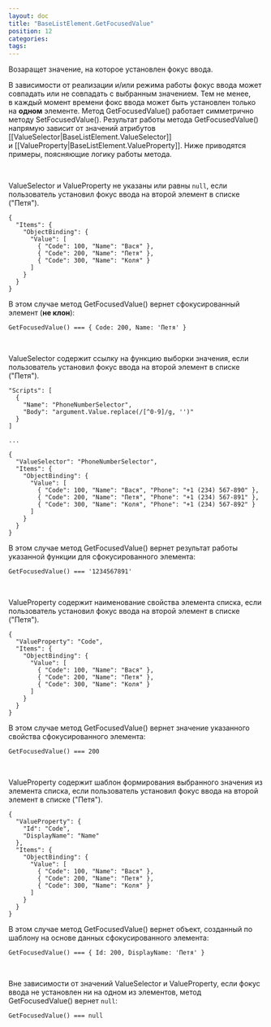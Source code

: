 ```yaml
---
layout: doc
title: "BaseListElement.GetFocusedValue"
position: 12
categories: 
tags: 
---
```


Возаращет значение, на которое установлен фокус ввода.

В зависимости от реализации и/или режима работы фокус ввода может совпадать или не совпадать с выбранным значением. Тем не менее, в каждый момент времени фокс ввода может быть установлен только на **одном** элементе. Метод GetFocusedValue() работает симметрично методу SetFocusedValue(). Результат работы метода GetFocusedValue() напрямую зависит от значений атрибутов [[ValueSelector|BaseListElement.ValueSelector]] и [[ValueProperty|BaseListElement.ValueProperty]]. Ниже приводятся примеры, поясняющие логику работы метода.

   

ValueSelector и ValueProperty не указаны или равны `null`, если пользователь установил фокус ввода на второй элемент в списке ("Петя").

```
{
  "Items": {
    "ObjectBinding": {
      "Value": [
        { "Code": 100, "Name": "Вася" },
        { "Code": 200, "Name": "Петя" },
        { "Code": 300, "Name": "Коля" }
      ]
    }
  }
}
```

В этом случае метод GetFocusedValue() вернет сфокусированный элемент (**не клон**):

```
GetFocusedValue() === { Code: 200, Name: 'Петя' }
```

   

ValueSelector содержит ссылку на функцию выборки значения, если пользователь установил фокус ввода на второй элемент в списке ("Петя").

```
"Scripts": [
  {
    "Name": "PhoneNumberSelector",
    "Body": "argument.Value.replace(/[^0-9]/g, '')"
  }
]
   
...
   
{
  "ValueSelector": "PhoneNumberSelector",
  "Items": {
    "ObjectBinding": {
      "Value": [
        { "Code": 100, "Name": "Вася", "Phone": "+1 (234) 567-890" },
        { "Code": 200, "Name": "Петя", "Phone": "+1 (234) 567-891" },
        { "Code": 300, "Name": "Коля", "Phone": "+1 (234) 567-892" }
      ]
    }
  }
}
```

В этом случае метод GetFocusedValue() вернет результат работы указанной функции для сфокусированного элемента:

```
GetFocusedValue() === '1234567891'
```

   

ValueProperty содержит наименование свойства элемента списка, если пользователь установил фокус ввода на второй элемент в списке ("Петя").

```
{
  "ValueProperty": "Code",
  "Items": {
    "ObjectBinding": {
      "Value": [
        { "Code": 100, "Name": "Вася" },
        { "Code": 200, "Name": "Петя" },
        { "Code": 300, "Name": "Коля" }
      ]
    }
  }
}
```

В этом случае метод GetFocusedValue() вернет значение указанного свойства сфокусированного элемента:

```
GetFocusedValue() === 200
```

   

ValueProperty содержит шаблон формирования выбранного значения из элемента списка, если пользователь установил фокус ввода на второй элемент в списке ("Петя").

```
{
  "ValueProperty": {
    "Id": "Code",
    "DisplayName": "Name"
  },
  "Items": {
    "ObjectBinding": {
      "Value": [
        { "Code": 100, "Name": "Вася" },
        { "Code": 200, "Name": "Петя" },
        { "Code": 300, "Name": "Коля" }
      ]
    }
  }
}
```

В этом случае метод GetFocusedValue() вернет объект, созданный по шаблону на основе данных сфокусированного элемента:

```
GetFocusedValue() === { Id: 200, DisplayName: 'Петя' }
```

   

Вне зависимости от значений ValueSelector и ValueProperty, если фокус ввода не установлен ни на одном из элементов, метод GetFocusedValue() вернет `null`:

```
GetFocusedValue() === null
```

 

 

